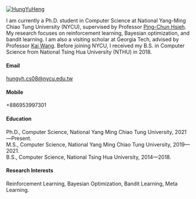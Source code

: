 [![HungYuHeng](https://img.shields.io/badge/HungYuHeng-github-blue?logo=github)](https://github.com/HungYuHeng)

I am currently a Ph.D. student in Computer Science at National Yang-Ming Chiao Tung University (NYCU), supervised by Professor [Ping-Chun Hsieh](https://pinghsieh.github.io/). My research focuses on reinforcement learning, Bayesian optimization, and bandit learning. I am also a visiting scholar at Georgia Tech, advised by Professor [Kai Wang](https://guaguakai.com/). Before joining NYCU, I received my B.S. in Computer Science from National Tsing Hua University (NTHU) in 2018.

#### Email
hungyh.cs08@nycu.edu.tw

#### Mobile
+886953997301

#### Education
Ph.D., Computer Science, National Yang Ming Chiao Tung University, 2021—Present.\
M.S., Computer Science, National Yang Ming Chiao Tung University, 2019—2021.\
B.S., Computer Science, National Tsing Hua University, 2014—2018.

#### Research Interests
Reinforcement Learning, Bayesian Optimization, Bandit Learning, Meta Learning.

